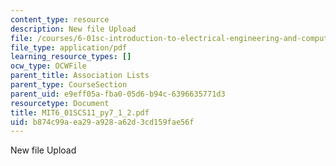 ```yaml
---
content_type: resource
description: New file Upload
file: /courses/6-01sc-introduction-to-electrical-engineering-and-computer-science-i-spring-2011/b874c99aea29a928a62d3cd159fae56f_MIT6_01SCS11_py7_1_2.pdf
file_type: application/pdf
learning_resource_types: []
ocw_type: OCWFile
parent_title: Association Lists
parent_type: CourseSection
parent_uid: e9eff05a-fba0-05d6-b94c-6396635771d3
resourcetype: Document
title: MIT6_01SCS11_py7_1_2.pdf
uid: b874c99a-ea29-a928-a62d-3cd159fae56f
---
```

New file Upload


